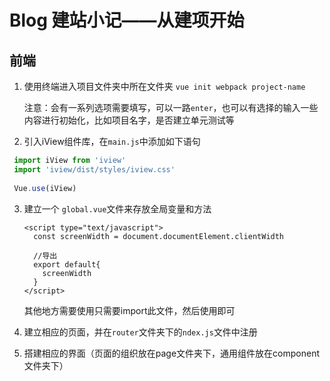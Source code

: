 # Blog 建站小记——从建项开始

## 前端

1. 使用终端进入项目文件夹中所在文件夹 `vue init webpack project-name`

   注意：会有一系列选项需要填写，可以一路`enter`，也可以有选择的输入一些内容进行初始化，比如项目名字，是否建立单元测试等

2. 引入iView组件库，在`main.js`中添加如下语句
  ```js
   import iView from 'iview'
   import 'iview/dist/styles/iview.css'
   
   Vue.use(iView)
  ```

3. 建立一个 `global.vue`文件来存放全局变量和方法

   ```vue
   <script type="text/javascript">
     const screenWidth = document.documentElement.clientWidth
   
     //导出
     export default{
       screenWidth
     }
   </script>
   ```

   其他地方需要使用只需要import此文件，然后使用即可

4. 建立相应的页面，并在`router`文件夹下的`ndex.js`文件中注册

5. 搭建相应的界面（页面的组织放在page文件夹下，通用组件放在component文件夹下）


